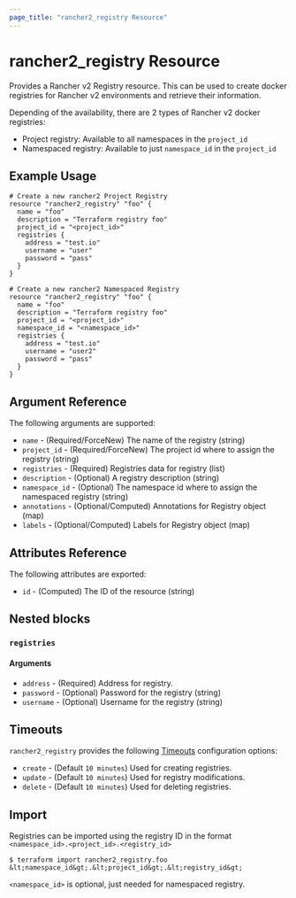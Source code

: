 ```yaml
---
page_title: "rancher2_registry Resource"
---
```


# rancher2\_registry Resource

Provides a Rancher v2 Registry resource. This can be used to create docker registries for Rancher v2 environments and retrieve their information.

Depending of the availability, there are 2 types of Rancher v2 docker registries:
- Project registry: Available to all namespaces in the `project_id`
- Namespaced registry: Available to just `namespace_id` in the `project_id`

## Example Usage

```hcl
# Create a new rancher2 Project Registry
resource "rancher2_registry" "foo" {
  name = "foo"
  description = "Terraform registry foo"
  project_id = "<project_id>"
  registries {
    address = "test.io"
    username = "user"
    password = "pass"
  }
}
```

```hcl
# Create a new rancher2 Namespaced Registry
resource "rancher2_registry" "foo" {
  name = "foo"
  description = "Terraform registry foo"
  project_id = "<project_id>"
  namespace_id = "<namespace_id>"
  registries {
    address = "test.io"
    username = "user2"
    password = "pass"
  }
}
```

## Argument Reference

The following arguments are supported:

* `name` - (Required/ForceNew) The name of the registry (string)
* `project_id` - (Required/ForceNew) The project id where to assign the registry (string)
* `registries` - (Required) Registries data for registry (list)
* `description` - (Optional) A registry description (string)
* `namespace_id` - (Optional) The namespace id where to assign the namespaced registry (string)
* `annotations` - (Optional/Computed) Annotations for Registry object (map)
* `labels` - (Optional/Computed) Labels for Registry object (map)

## Attributes Reference

The following attributes are exported:

* `id` - (Computed) The ID of the resource (string)

## Nested blocks

### `registries`

#### Arguments

* `address` - (Required) Address for registry.
* `password` - (Optional) Password for the registry (string)
* `username` - (Optional) Username for the registry (string)

## Timeouts

`rancher2_registry` provides the following
[Timeouts](https://www.terraform.io/docs/configuration/resources.html#operation-timeouts) configuration options:

- `create` - (Default `10 minutes`) Used for creating registries.
- `update` - (Default `10 minutes`) Used for registry modifications.
- `delete` - (Default `10 minutes`) Used for deleting registries.

## Import

Registries can be imported using the registry ID in the format `<namespace_id>.<project_id>.<registry_id>`

```
$ terraform import rancher2_registry.foo &lt;namespace_id&gt;.&lt;project_id&gt;.&lt;registry_id&gt;
```

`<namespace_id>` is optional, just needed for namespaced registry.
